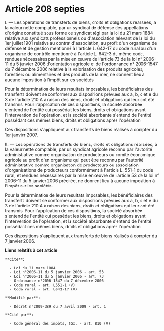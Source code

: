 # Article 208 septies

I. ― Les opérations de transferts de biens, droits et obligations réalisées, à la valeur nette comptable, par un syndicat de
défense des appellations d'origine constitué sous forme de syndicat régi par la loi du 21 mars 1884 relative aux syndicats
professionnels ou d'association relevant de la loi du 1er juillet 1901 relative au contrat d'association, au profit d'un
organisme de défense et de gestion mentionné à l'article L. 642-17 du code rural ou d'un organisme de contrôle mentionné à
l'article L. 642-3 du même code, rendues nécessaires par la mise en œuvre de l'article 73 de la loi n° 2006-11 du 5 janvier
2006 d'orientation agricole et de l'ordonnance n° 2006-1547 du 7 décembre 2006 relative à la valorisation des produits
agricoles, forestiers ou alimentaires et des produits de la mer, ne donnent lieu à aucune imposition à l'impôt sur les
sociétés. 

Pour la détermination de leurs résultats imposables, les bénéficiaires des transferts doivent se conformer aux dispositions
prévues aux a, b, c et e du 3 de l'article 210 A à raison des biens, droits et obligations qui leur ont été transmis. Pour
l'application de ces dispositions, la société absorbée s'entend de l'entité qui possédait les biens, droits et obligations
avant l'intervention de l'opération, et la société absorbante s'entend de l'entité possédant ces mêmes biens, droits et
obligations après l'opération. 

Ces dispositions s'appliquent aux transferts de biens réalisés à compter du 1er janvier 2007. 

II. ― Les opérations de transferts de biens, droits et obligations réalisées, à la valeur nette comptable, par un syndicat
agricole reconnu par l'autorité administrative comme organisation de producteurs ou comité économique agricole au profit d'un
organisme qui peut être reconnu par l'autorité administrative comme organisation de producteurs ou association
d'organisations de producteurs conformément à l'article L. 551-1 du code rural, et rendues nécessaires par la mise en œuvre
de l'article 53 de la loi n° 2006-11 du 5 janvier 2006 précitée, ne donnent lieu à aucune imposition à l'impôt sur les
sociétés. 

Pour la détermination de leurs résultats imposables, les bénéficiaires des transferts doivent se conformer aux dispositions
prévues aux a, b, c et e du 3 de l'article 210 A à raison des biens, droits et obligations qui leur ont été transmis. Pour
l'application de ces dispositions, la société absorbée s'entend de l'entité qui possédait les biens, droits et obligations
avant l'intervention de l'opération, et la société absorbante s'entend de l'entité possédant ces mêmes biens, droits et
obligations après l'opération. 

Ces dispositions s'appliquent aux transferts de biens réalisés à compter du 7 janvier 2006.

**Liens relatifs à cet article**

	**Cite**:

	  - Loi du 21 mars 1884
	  - Loi n°2006-11 du 5 janvier 2006 - art. 53
	  - Loi n°2006-11 du 5 janvier 2006 - art. 73
	  - Ordonnance n°2006-1547 du 7 décembre 2006
	  - Code rural - art. L551-1 (V)
	  - Code rural - art. L642-17 (V)

	**Modifié par**:

	  - Décret n°2009-389 du 7 avril 2009 - art. 1

	**Cité par**:

	  - Code général des impôts, CGI. - art. 810 (V)
